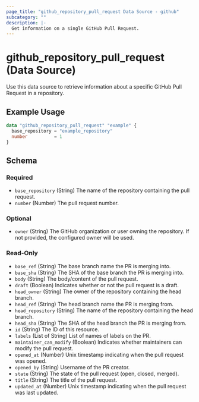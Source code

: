 ```yaml
---
page_title: "github_repository_pull_request Data Source - github"
subcategory: ""
description: |-
  Get information on a single GitHub Pull Request.
---
```


# github_repository_pull_request (Data Source)

Use this data source to retrieve information about a specific GitHub Pull Request in a repository.

## Example Usage

```terraform
data "github_repository_pull_request" "example" {
  base_repository = "example_repository"
  number          = 1
}
```

<!-- schema generated by tfplugindocs -->
## Schema

### Required

- `base_repository` (String) The name of the repository containing the pull request.
- `number` (Number) The pull request number.

### Optional

- `owner` (String) The GitHub organization or user owning the repository. If not provided, the configured owner will be used.

### Read-Only

- `base_ref` (String) The base branch name the PR is merging into.
- `base_sha` (String) The SHA of the base branch the PR is merging into.
- `body` (String) The body/content of the pull request.
- `draft` (Boolean) Indicates whether or not the pull request is a draft.
- `head_owner` (String) The owner of the repository containing the head branch.
- `head_ref` (String) The head branch name the PR is merging from.
- `head_repository` (String) The name of the repository containing the head branch.
- `head_sha` (String) The SHA of the head branch the PR is merging from.
- `id` (String) The ID of this resource.
- `labels` (List of String) List of names of labels on the PR.
- `maintainer_can_modify` (Boolean) Indicates whether maintainers can modify the pull request.
- `opened_at` (Number) Unix timestamp indicating when the pull request was opened.
- `opened_by` (String) Username of the PR creator.
- `state` (String) The state of the pull request (open, closed, merged).
- `title` (String) The title of the pull request.
- `updated_at` (Number) Unix timestamp indicating when the pull request was last updated.
